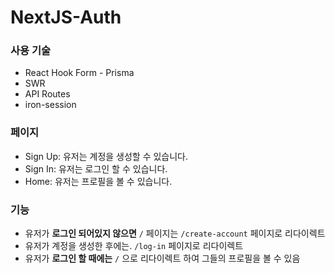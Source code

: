 # NextJS-Auth

### 사용 기술

- React Hook Form
  - Prisma
- SWR
- API Routes
- iron-session

### 페이지

- Sign Up: 유저는 계정을 생성할 수 있습니다.
- Sign In: 유저는 로그인 할 수 있습니다.
- Home: 유저는 프로필을 볼 수 있습니다.

### 기능

- 유저가 **로그인 되어있지 않으면** `/` 페이지는 `/create-account` 페이지로 리다이렉트
- 유저가 계정을 생성한 후에는. `/log-in` 페이지로 리다이렉트
- 유저가 **로그인 할 때에는** `/` 으로 리다이렉트 하여 그들의 프로필을 볼 수 있음
